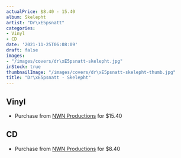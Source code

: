 ```yaml
---
actualPrice: $8.40 - 15.40
album: Skelepht
artist: "Dr\xE5psnatt"
categories:
- Vinyl
- CD
date: '2021-11-25T06:08:09'
draft: false
images:
- "/images/covers/dr\xE5psnatt-skelepht.jpg"
inStock: true
thumbnailImage: "/images/covers/dr\xE5psnatt-skelepht-thumb.jpg"
title: "Dr\xE5psnatt - Skelepht"
---
```


## Vinyl
* Purchase from [NWN Productions](http://shop.nwnprod.com/index.php?route=product/product&path=75&product_id=8862&sort=pd.name&order=ASC) for $15.40
## CD
* Purchase from [NWN Productions](http://shop.nwnprod.com/index.php?route=product/product&path=93&product_id=8884&sort=pd.name&order=ASC) for $8.40
